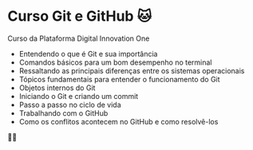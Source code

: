 # Curso Git e GitHub :cat:

Curso da Plataforma Digital Innovation One

- Entendendo o que é Git e sua importância
- Comandos básicos para um bom desempenho no terminal
- Ressaltando as principais diferenças entre os sistemas operacionais
- Tópicos fundamentais para entender o funcionamento do Git
- Objetos internos do Git
- Iniciando o Git e criando um commit
- Passo a passo no ciclo de vida
- Trabalhando com o GitHub
- Como os conflitos acontecem no GitHub e como resolvê-los



:woman_student:

